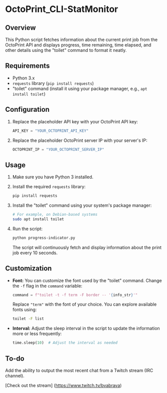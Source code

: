 # OctoPrint_CLI-StatMonitor

## Overview

This Python script fetches information about the current print job from the OctoPrint API and displays progress, time remaining, time elapsed, and other details using the "toilet" command to format it neatly.

## Requirements

- Python 3.x
- `requests` library (`pip install requests`)
- "toilet" command (install it using your package manager, e.g., `apt install toilet`)

## Configuration

1. Replace the placeholder API key with your OctoPrint API key:

    ```python
    API_KEY = "YOUR_OCTOPRINT_API_KEY"
    ```

2. Replace the placeholder OctoPrint server IP with your server's IP:

    ```python
    OCTOPRINT_IP = "YOUR_OCTOPRINT_SERVER_IP"
    ```

## Usage

1. Make sure you have Python 3 installed.

2. Install the required `requests` library:

    ```bash
    pip install requests
    ```

3. Install the "toilet" command using your system's package manager:

    ```bash
    # For example, on Debian-based systems
    sudo apt install toilet
    ```

4. Run the script:

    ```bash
    python progress-indicator.py
    ```

   The script will continuously fetch and display information about the print job every 10 seconds.

## Customization

- **Font:** You can customize the font used by the "toilet" command. Change the `-f` flag in the `command` variable:

    ```python
    command = f"toilet -t -f term -F border -- '{info_str}'"
    ```

   Replace `"term"` with the font of your choice. You can explore available fonts using:

    ```bash
    toilet -F list
    ```

- **Interval:** Adjust the sleep interval in the script to update the information more or less frequently:

    ```python
    time.sleep(10)  # Adjust the interval as needed
    ```

## To-do

Add the ability to output the most recent chat from a Twitch stream (IRC channel).

[Check out the stream] (https://www.twitch.tv/bvabrava)
